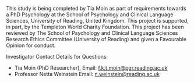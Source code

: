 This study is being completed by Tia Moin as part of requirements towards a PhD Psychology at the School of Psychology and Clinical Language Sciences, University of Reading, United Kingdom. This project is supported, in part, by the Templeton World Charity Foundation. This project has been reviewed by The School of Psychology and Clinical Language Sciences Research Ethics Committee (University of Reading) and given a Favourable Opinion for conduct.

Investigator Contact Details for Questions:

- Tia Moin (PhD Researcher), Email: f.k.t.moin@pgr.reading.ac.uk
- Professor Netta Weinstein Email: n.weinstein@reading.ac.uk

